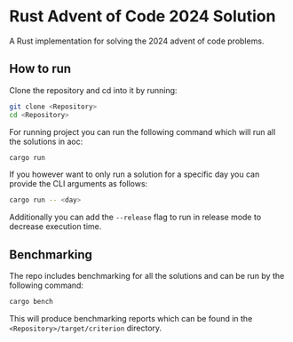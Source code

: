 # Rust Advent of Code 2024 Solution
A Rust implementation for solving the 2024 advent of code problems.

## How to run

Clone the repository and cd into it by running:

```bash
git clone <Repository>
cd <Repository>
```

For running project you can run the following command which will run all the solutions in aoc:

```bash
cargo run
```

If you however want to only run a solution for a specific day you can provide the CLI arguments as follows:

```bash
cargo run -- <day>
```

Additionally you can add the `--release` flag to run in release mode to decrease execution time.

## Benchmarking
The repo includes benchmarking for all the solutions and can be run by the following command:

```bash
cargo bench
```

This will produce benchmarking reports which can be found in the `<Repository>/target/criterion` directory.
